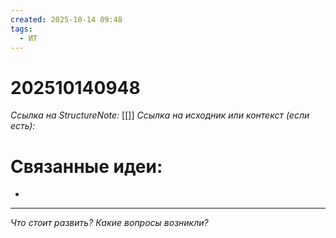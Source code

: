 ```yaml
---
created: 2025-10-14 09:48
tags:
  - ИТ
---
```

# 202510140948
*Ссылка на StructureNote:* [[]]
*Ссылка на исходник или контекст (если есть):* 

# Связанные идеи:
* 
---

*Что стоит развить? Какие вопросы возникли?*